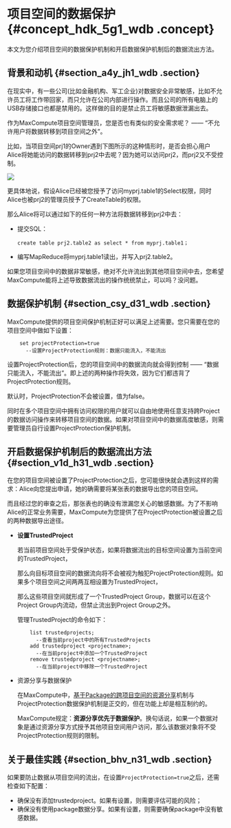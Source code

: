 # 项目空间的数据保护 {#concept_hdk_5g1_wdb .concept}

本文为您介绍项目空间的数据保护机制和开启数据保护机制后的数据流出方法。

## 背景和动机 {#section_a4y_jh1_wdb .section}

在现实中，有一些公司\(比如金融机构、军工企业\)对数据安全非常敏感，比如不允许员工将工作带回家，而只允许在公司内部进行操作。而且公司的所有电脑上的USB存储接口也都是禁用的。这样做的目的是禁止员工将敏感数据泄漏出去。

作为MaxCompute项目空间管理员，您是否也有类似的安全需求呢？ —— “不允许用户将数据转移到项目空间之外”。

比如，当项目空间prj1的Owner遇到下图所示的这种情形时，是否会担心用户Alice将她能访问的数据转移到prj2中去呢？因为她可以访问prj2，而prj2又不受控制。

![](http://static-aliyun-doc.oss-cn-hangzhou.aliyuncs.com/assets/img/12100/15450208012795_zh-CN.png)

更具体地说，假设Alice已经被您授予了访问myprj.table1的Select权限，同时Alice也被prj2的管理员授予了CreateTable的权限。

那么Alice将可以通过如下的任何一种方法将数据转移到prj2中去：

-   提交SQL：

    ```
    create table prj2.table2 as select * from myprj.table1；
    ```

-   编写MapReduce将myprj.table1读出，并写入prj2.table2。

如果您项目空间中的数据非常敏感，绝对不允许流出到其他项目空间中去，您希望MaxCompute能将上述导致数据流出的操作统统禁止，可以吗？没问题。

## 数据保护机制 {#section_csy_d31_wdb .section}

MaxCompute提供的项目空间保护机制正好可以满足上述需要。您只需要在您的项目空间中做如下设置：

```
    set projectProtection=true
      --设置ProjectProtection规则：数据只能流入，不能流出
```

设置ProjectProtection后，您的项目空间中的数据流向就会得到控制 —— “数据只能流入，不能流出”。即上述的两种操作将失效，因为它们都违背了ProjectProtection规则。

默认时，ProjectProtection不会被设置，值为false。

同时在多个项目空间中拥有访问权限的用户就可以自由地使用任意支持跨Project的数据访问操作来转移项目空间的数据。如果对项目空间中的数据高度敏感，则需要管理员自行设置ProjectProtection保护机制。

## 开启数据保护机制后的数据流出方法 {#section_v1d_h31_wdb .section}

在您的项目空间被设置了ProjectProtection之后，您可能很快就会遇到这样的需求：Alice向您提出申请，她的确需要将某张表的数据导出您的项目空间。

而且经过您的审查之后，那张表也的确没有泄漏您关心的敏感数据。为了不影响Alice的正常业务需要，MaxCompute为您提供了在ProjectProtection被设置之后的两种数据导出途径。

-   **设置TrustedProject**

    若当前项目空间处于受保护状态，如果将数据流出的目标空间设置为当前空间的TrustedProject，

    那么向目标项目空间的数据流向将不会被视为触犯ProjectProtection规则。如果多个项目空间之间两两互相设置为TrustedProject，

    那么这些项目空间就形成了一个TrustedProject Group，数据可以在这个Project Group内流动，但禁止流出到Project Group之外。

    管理TrustedProject的命令如下：

    ```
        list trustedprojects;
          --查看当前project中的所有TrustedProjects
        add trustedproject <projectname>;
          --在当前project中添加一个TrustedProject
        remove trustedproject <projectname>;
          --在当前project中移除一个TrustedProject
    
    ```

-   资源分享与数据保护

    在MaxCompute中，[基于Package的跨项目空间的资源分享](intl.zh-CN/用户指南/安全指南/跨项目空间的资源分享/基于Package的跨项目空间的资源分享.md#)机制与ProjectProtection数据保护机制是正交的，但在功能上却是相互制约的。

    MaxCompute规定：**资源分享优先于数据保护**。换句话说，如果一个数据对象是通过资源分享方式授予其他项目空间用户访问，那么该数据对象将不受ProjectProtection规则的限制。


## 关于最佳实践 {#section_bhv_n31_wdb .section}

如果要防止数据从项目空间的流出，在设置`ProjectProtection=true`之后，还需检查如下配置：

-   确保没有添加trustedproject。如果有设置，则需要评估可能的风险；
-   确保没有使用package数据分享。如果有设置，则需要确保package中没有敏感数据。

